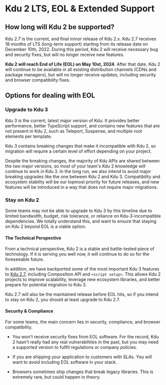 # Kdu 2 LTS, EOL & Extended Support

## How long will Kdu 2 be supported?

Kdu 2.7 is the current, and final minor release of Kdu 2.x. Kdu 2.7 receives 18 months of LTS (long-term support) starting from its release date on December 10th, 2022. During this period, Kdu 2 will receive necessary bug and security fixes, but will no longer receive new features.

**Kdu 2 will reach End of Life (EOL) on May 10st, 2024**. After that date, Kdu 2 will continue to be available in all existing distribution channels (CDNs and package managers), but will no longer receive updates, including security and browser compatibility fixes.

## Options for dealing with EOL

### Upgrade to Kdu 3

Kdu 3 is the current, latest major version of Kdu. It provides better performance, better TypeScript support, and contains new features that are not present in Kdu 2, such as Teleport, Suspense, and multiple root elements per template.

Kdu 3 contains breaking changes that make it incompatible with Kdu 2, so migration will require a certain level of effort depending on your project.

Despite the breaking changes, the majority of Kdu APIs are shared between the two major versions, so most of your team's Kdu 2 knowledge will continue to work in Kdu 3. In the long run, we also intend to avoid major breaking upgrades like the one between Kdu 2 and Kdu 3. Compatibility and ecosystem stability will be our topmost priority for future releases, and new features will be introduced in a way that does not require major migrations.

### Stay on Kdu 2

Some teams may not be able to upgrade to Kdu 3 by this timeline due to limited bandwidth, budget, risk tolerance, or reliance on Kdu-3-incompatible dependencies. We totally understand this, and want to ensure that staying on Kdu 2 beyond EOL is a viable option.

#### The Technical Perspective

From a technical perspective, Kdu 2 is a stable and battle-tested piece of technology. If it is serving you well now, it will continue to do so for the foreseeable future.

In addition, we have backported some of the most important Kdu 3 features to [Kdu 2.7](/v2/guide/migration-kdu-2-7.html), including Composition API and `<script setup>`. This allows Kdu 2 projects to improve scalability, leverage new ecosystem libraries, and better prepare for potential migration to Kdu 3.

Kdu 2.7 will also be the maintained release before EOL hits, so if you intend to stay on Kdu 2, you should at least upgrade to Kdu 2.7.

#### Security & Compliance

For some teams, the main concern lies in security, compliance, and browser compatibility.

- You won't receive security fixes from EOL software. For the record, Kdu 2 hasn't really had any real vulnerabilities in the past, but you may need a supported version to fullfil regulations or company policies.

- If you are shipping your application to customers with SLAs. You *will* want to avoid including EOL software in your stack.

- Browsers sometimes ship changes that break legacy libraries. This is extremely rare, but could happen in theory.
